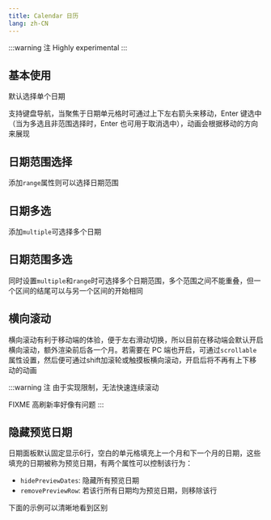 ```yaml
---
title: Calendar 日历
lang: zh-CN
---
```


:::warning 注
Highly experimental
:::

## 基本使用

默认选择单个日期

支持键盘导航，当聚焦于日期单元格时可通过上下左右箭头来移动，Enter 键选中（当为多选且非范围选择时，Enter 也可用于取消选中），动画会根据移动的方向来展现

<!-- @Code:basicUsage -->

## 日期范围选择

添加`range`属性则可以选择日期范围

<!-- @Code:range -->

## 日期多选

添加`multiple`可选择多个日期

<!-- @Code:multiple -->

## 日期范围多选

同时设置`multiple`和`range`时可选择多个日期范围，多个范围之间不能重叠，但一个区间的结尾可以与另一个区间的开始相同

<!-- @Code:multipleRange -->

## 横向滚动

横向滚动有利于移动端的体验，便于左右滑动切换，所以目前在移动端会默认开启横向滚动，额外渲染前后各一个月。若需要在 PC 端也开启，可通过`scrollable`属性设置，然后便可通过shift加滚轮或触摸板横向滚动，开启后将不再有上下移动的动画

:::warning 注
由于实现限制，无法快速连续滚动

FIXME 高刷新率好像有问题
:::

<!-- @Code:scrollable -->

## 隐藏预览日期

日期面板默认固定显示6行，空白的单元格填充上一个月和下一个月的日期，这些填充的日期被称为预览日期，有两个属性可以控制该行为：

- `hidePreviewDates`: 隐藏所有预览日期
- `removePreviewRow`: 若该行所有日期均为预览日期，则移除该行

下面的示例可以清晰地看到区别

<!-- @Code:hidePreview -->